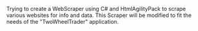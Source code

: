 Trying to create a WebScraper using C# and HtmlAgilityPack to scrape various websites for info and data. This Scraper will be modified to fit the needs of the "TwoWheelTrader" application.
